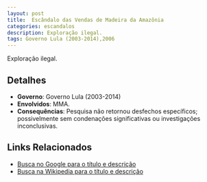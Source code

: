 ```yaml
---
layout: post
title:  Escândalo das Vendas de Madeira da Amazônia
categories: escandalos
description: Exploração ilegal.
tags: Governo Lula (2003-2014),2006
---
```


Exploração ilegal.

## Detalhes
- **Governo**: Governo Lula (2003-2014)
- **Envolvidos**: MMA.
- **Consequências**: Pesquisa não retornou desfechos específicos; possivelmente sem condenações significativas ou investigações inconclusivas.

## Links Relacionados
- [Busca no Google para o título e descrição](https://www.google.com/search?q=Esc%C3%A2ndalo%20das%20Vendas%20de%20Madeira%20da%20Amaz%C3%B4nia%20Explora%C3%A7%C3%A3o%20ilegal.%20Governo%20Lula%20%282003-2014%29)
- [Busca na Wikipedia para o título e descrição](https://en.wikipedia.org/w/index.php?search=Esc%C3%A2ndalo%20das%20Vendas%20de%20Madeira%20da%20Amaz%C3%B4nia%20Explora%C3%A7%C3%A3o%20ilegal.%20Governo%20Lula%20%282003-2014%29)
